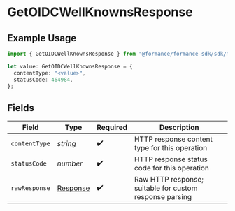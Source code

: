 # GetOIDCWellKnownsResponse

## Example Usage

```typescript
import { GetOIDCWellKnownsResponse } from "@formance/formance-sdk/sdk/models/operations";

let value: GetOIDCWellKnownsResponse = {
  contentType: "<value>",
  statusCode: 464984,
};
```

## Fields

| Field                                                                 | Type                                                                  | Required                                                              | Description                                                           |
| --------------------------------------------------------------------- | --------------------------------------------------------------------- | --------------------------------------------------------------------- | --------------------------------------------------------------------- |
| `contentType`                                                         | *string*                                                              | :heavy_check_mark:                                                    | HTTP response content type for this operation                         |
| `statusCode`                                                          | *number*                                                              | :heavy_check_mark:                                                    | HTTP response status code for this operation                          |
| `rawResponse`                                                         | [Response](https://developer.mozilla.org/en-US/docs/Web/API/Response) | :heavy_check_mark:                                                    | Raw HTTP response; suitable for custom response parsing               |